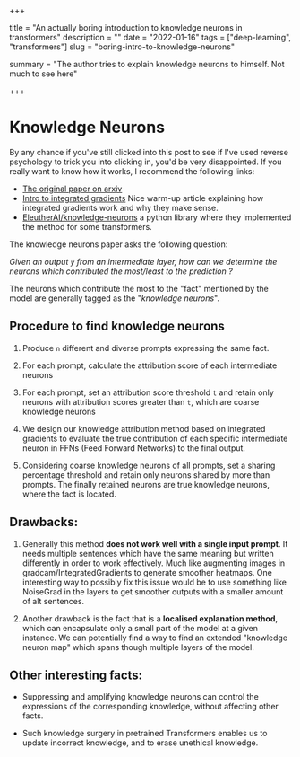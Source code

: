 +++


title = "An actually boring introduction to knowledge neurons in transformers"
description = ""
date = "2022-01-16"
tags = ["deep-learning", "transformers"]
slug = "boring-intro-to-knowledge-neurons"

summary = "The author tries to explain knowledge neurons to himself. Not much to see here"

+++

# Knowledge Neurons

By any chance if you've still clicked into this post to see if I've used reverse psychology to trick you into clicking in, you'd be very disappointed. If you really want to know how it works, I recommend the following links:

- [The original paper on arxiv](https://arxiv.org/abs/2104.08696)
- [Intro to integrated gradients](https://blog.fiddler.ai/2020/04/video-ai-explained-what-are-integrated-gradients/) Nice warm-up article explaining how integrated gradients work and why they make sense.
- [EleutherAI/knowledge-neurons](https://github.com/EleutherAI/knowledge-neurons) a python library where they implemented the method for some transformers.

The knowledge neurons paper asks the following question: 

*Given an output `y` from an intermediate layer, how can we determine the neurons which contributed the most/least to the prediction ?*

The neurons which contribute the most to the "fact" mentioned by the model are generally tagged as the "*knowledge neurons*". 

## Procedure to find knowledge neurons 

1. Produce `n` different and diverse prompts expressing the same fact.

2. For each prompt, calculate the attribution score of each intermediate neurons

3. For each prompt, set an attribution score threshold `t` and retain only neurons with attribution scores greater than `t`, which are coarse knowledge neurons 

4. We design our knowledge attribution method based on integrated gradients to evaluate the true contribution of each specific intermediate neuron in FFNs (Feed Forward Networks) to the final output.

5. Considering coarse knowledge neurons of all prompts, set a sharing percentage threshold and retain only neurons shared by more than prompts. The finally retained neurons are true knowledge neurons, where the fact is located.


## Drawbacks:

1. Generally this method **does not work well with a single input prompt**. It needs multiple sentences which have the same meaning but written differently in order to work effectively. Much like augmenting images in gradcam/IntegratedGradients to generate smoother heatmaps.  One interesting way to possibly fix this issue would be to use something like NoiseGrad in the layers to get smoother outputs with a smaller amount of alt sentences. 

2. Another drawback is the fact that is a **localised explanation method**, which can encapsulate only a small part of the model at a given instance. We can potentially find a way to find an extended "knowledge neuron map" which spans though multiple layers of the model. 

## Other interesting facts:

* Suppressing and amplifying knowledge neurons can control the expressions of the corresponding knowledge, without affecting other facts.

* Such knowledge surgery in pretrained Transformers enables us to update incorrect knowledge, and to erase unethical knowledge.



